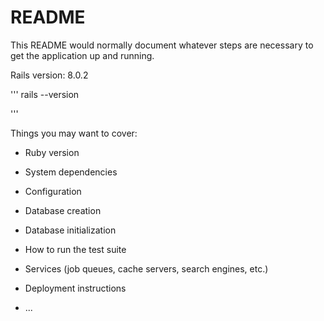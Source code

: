 # README

This README would normally document whatever steps are necessary to get the
application up and running.

Rails version: 8.0.2

'''
rails --version

'''

Things you may want to cover:

* Ruby version

* System dependencies

* Configuration

* Database creation

* Database initialization

* How to run the test suite

* Services (job queues, cache servers, search engines, etc.)

* Deployment instructions

* ...
